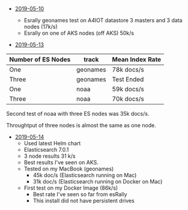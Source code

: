 - [2019-05-10](./2019-05-10) 
  - Esrally geonames test on A4IOT datastore 3 masters and 3 data nodes (17k/s)
  - Esrally on one of AKS nodes (off AKS)  50k/s

- [2019-05-13](./2019-05-13)
 
 |Number of ES Nodes|track   |Mean Index Rate|
 |------------------|--------|---------------|
 |One               |geonames|78k docs/s     |
 |Three             |geonames|Test Ended     |
 |One               |noaa    |59k docs/s     |
 |Three             |noaa    |70k docs/s     |
 
 Second test of noaa with three ES nodes was 35k docs/s.
 
 Throughtput of three nodes is almost the same as one node. 
 
- [2019-05-14](./2019-05-14)
  - Used latest Helm chart
  - Elasticsearch 7.0.1
  - 3 node results 31 k/s
  - Best results I've seen on AKS.
  - Tested on my MacBook (geonames)
    - 45k doc/s (Elasticsearch running on Mac)
    - 31k doc/s (Elasticsearch running on Docker on Mac)
  - First test on my Docker Image (86k/s)
    - Best rate I've seen so far from esRally
    - This install did not have persistent drives 
    
